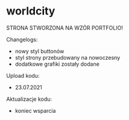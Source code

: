 # worldcity

STRONA STWORZONA NA WZÓR PORTFOLIO!

Changelogs:

+ nowy styl buttonów
+ styl strony przebudowany na nowoczesny
+ dodatkowe grafiki zostały dodane

Upload kodu:

+ 23.07.2021

Aktualizacje kodu:

+ koniec wsparcia
